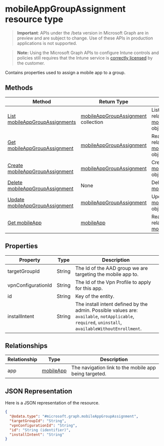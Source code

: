 ﻿# mobileAppGroupAssignment resource type

> **Important**: APIs under the /beta version in Microsoft Graph are in preview and are subject to change. Use of these APIs in production applications is not supported.

> **Note:** Using the Microsoft Graph APIs to configure Intune controls and policies still requires that the Intune service is [correctly licensed](https://go.microsoft.com/fwlink/?linkid=839381) by the customer.

Contains properties used to assign a mobile app to a group.
## Methods
|Method|Return Type|Description|
|---|---|---|
|[List mobileAppGroupAssignments](../api/intune_apps_mobileappgroupassignment_list.md)|[mobileAppGroupAssignment](../resources/intune_apps_mobileappgroupassignment.md) collection|List properties and relationships of the [mobileAppGroupAssignment](../resources/intune_apps_mobileappgroupassignment.md) objects.|
|[Get mobileAppGroupAssignment](../api/intune_apps_mobileappgroupassignment_get.md)|[mobileAppGroupAssignment](../resources/intune_apps_mobileappgroupassignment.md)|Read properties and relationships of the [mobileAppGroupAssignment](../resources/intune_apps_mobileappgroupassignment.md) object.|
|[Create mobileAppGroupAssignment](../api/intune_apps_mobileappgroupassignment_create.md)|[mobileAppGroupAssignment](../resources/intune_apps_mobileappgroupassignment.md)|Create a new [mobileAppGroupAssignment](../resources/intune_apps_mobileappgroupassignment.md) object.|
|[Delete mobileAppGroupAssignment](../api/intune_apps_mobileappgroupassignment_delete.md)|None|Deletes a [mobileAppGroupAssignment](../resources/intune_apps_mobileappgroupassignment.md).|
|[Update mobileAppGroupAssignment](../api/intune_apps_mobileappgroupassignment_update.md)|[mobileAppGroupAssignment](../resources/intune_apps_mobileappgroupassignment.md)|Update the properties of a [mobileAppGroupAssignment](../resources/intune_apps_mobileappgroupassignment.md) object.|
|[Get mobileApp](../api/intune_apps_mobileapp_get.md)|[mobileApp](../resources/intune_apps_mobileapp.md)|Read properties and relationships of the [mobileApp](../resources/intune_apps_mobileapp.md) object.|

## Properties
|Property|Type|Description|
|---|---|---|
|targetGroupId|String|The Id of the AAD group we are targeting the mobile app to.|
|vpnConfigurationId|String|The Id of the Vpn Profile to apply for this app.|
|id|String|Key of the entity.|
|installIntent|String|The install intent defined by the admin. Possible values are: `available`, `notApplicable`, `required`, `uninstall`, `availableWithoutEnrollment`.|

## Relationships
|Relationship|Type|Description|
|---|---|---|
|app|[mobileApp](../resources/intune_apps_mobileapp.md)|The navigation link to the mobile app being targeted.|

## JSON Representation
Here is a JSON representation of the resource.
<!-- {
  "blockType": "resource",
  "keyProperty": "id",
  "@odata.type": "microsoft.graph.mobileAppGroupAssignment"
}
-->
```json
{
  "@odata.type": "#microsoft.graph.mobileAppGroupAssignment",
  "targetGroupId": "String",
  "vpnConfigurationId": "String",
  "id": "String (identifier)",
  "installIntent": "String"
}
```



